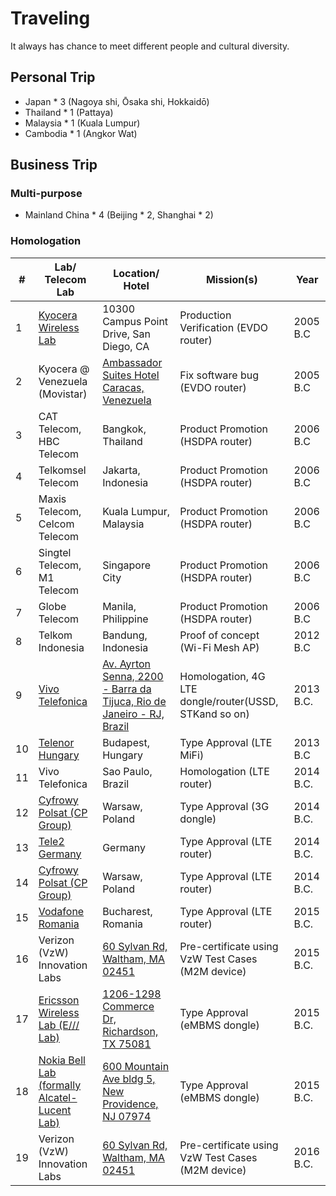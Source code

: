 # Traveling

It always has chance to meet different people and cultural diversity.

## Personal Trip

- Japan * 3 (Nagoya shi, Ōsaka shi, Hokkaidō)
- Thailand * 1 (Pattaya)
- Malaysia * 1 (Kuala Lumpur)
- Cambodia * 1 (Angkor Wat)

## Business Trip

### Multi-purpose

- Mainland China * 4 (Beijing * 2, Shanghai * 2)

### Homologation

| # | Lab/ Telecom Lab             | Location/ Hotel                      | Mission(s)                             | Year      |
|---|------------------------------|----------------------------------------|----------------------------------------|-----------|
| 1 | [Kyocera Wireless Lab](https://kyoceramobile.com/) | 10300 Campus Point Drive, San Diego, CA | Production Verification (EVDO router)  | 2005 B.C  |
| 2 | Kyocera @ Venezuela (Movistar) | [Ambassador Suites Hotel Caracas, Venezuela](https://goo.gl/maps/fDk36Jyx3d1WPGdQ9) | Fix software bug (EVDO router) | 2005 B.C |
| 3 | CAT Telecom, HBC Telecom     | Bangkok, Thailand                      | Product Promotion (HSDPA router)                    | 2006 B.C  |
| 4 | Telkomsel Telecom            | Jakarta, Indonesia                     | Product Promotion (HSDPA router)                    | 2006 B.C  |
| 5 | Maxis Telecom, Celcom Telecom | Kuala Lumpur, Malaysia                 | Product Promotion (HSDPA router)                     | 2006 B.C  |
| 6 | Singtel Telecom, M1 Telecom   | Singapore City                         | Product Promotion (HSDPA router) | 2006 B.C  |
| 7 | Globe Telecom                 | Manila, Philippine                     | Product Promotion (HSDPA router) | 2006 B.C  |
| 8 | Telkom Indonesia              | Bandung, Indonesia                     | Proof of concept (Wi-Fi Mesh AP) | 2012 B.C  |
| 9 | [Vivo Telefonica](https://www.telefonica.com.br/)               |[Av. Ayrton Senna, 2200 - Barra da Tijuca, Rio de Janeiro - RJ, Brazil](https://goo.gl/maps/dsJTogoMKdZhfiWt9)                | Homologation, 4G LTE dongle/router(USSD, STKand so on)    | 2013 B.C. |
| 10 | [Telenor Hungary](https://www.telenor.hu/) | Budapest, Hungary | Type Approval (LTE MiFi) | 2013 B.C  |
|11 | Vivo Telefonica                         | Sao Paulo, Brazil                      | Homologation (LTE router) | 2014 B.C. |
|12 | [Cyfrowy Polsat (CP Group)](https://www.cyfrowypolsat.pl/) | Warsaw, Poland	| Type Approval (3G dongle) | 2014 B.C. |
|13 | [Tele2 Germany](https://www.tele2.com/) | Germany                                | Type Approval (LTE router) | 2014 B.C. |
|14 | [Cyfrowy Polsat (CP Group)](https://www.cyfrowypolsat.pl/) | Warsaw, Poland	   | Type Approval (LTE router) | 2014 B.C. |
|15 | [Vodafone Romania](https://www.vodafone.ro/)| Bucharest, Romania                     | Type Approval (LTE router)| 2015 B.C. |
|16 | Verizon (VzW) Innovation Labs	          | [60 Sylvan Rd, Waltham, MA 02451](https://goo.gl/maps/myfDeiUNgeFPJU46A)| Pre-certificate using VzW Test Cases (M2M device)   | 2015 B.C. |
|17 | [Ericsson Wireless Lab (E/// Lab)](https://www.contractlaboratory.com/labclass/directories/laboratories.cfm?ERICSSON-WIRELESS-INTEROPERABILITY-LAB&i=067942A3D22A87F039C2A7934F7214D1)	                | [1206-1298 Commerce Dr, Richardson, TX 75081](https://goo.gl/maps/QaSbUfrpqRBE8u7d8)                   | Type Approval (eMBMS dongle) 	            | 2015 B.C. |
|18 | [Nokia Bell Lab (formally Alcatel-Lucent Lab)](https://www.bell-labs.com/#gref) |	[600 Mountain Ave bldg 5, New Providence, NJ 07974](https://goo.gl/maps/jH6fK4fjRE2BTaeN8) | Type Approval (eMBMS dongle)             | 2015 B.C. |
|19 | Verizon (VzW) Innovation Labs	          | [60 Sylvan Rd, Waltham, MA 02451](https://goo.gl/maps/myfDeiUNgeFPJU46A)	               | Pre-certificate using VzW Test Cases (M2M device)    | 2016 B.C. |

